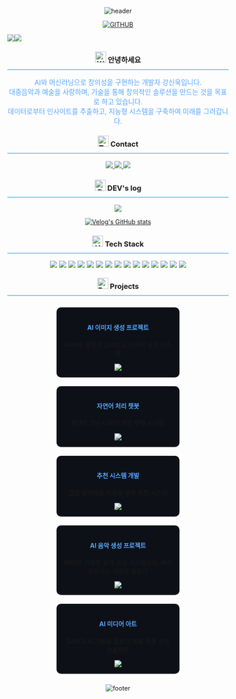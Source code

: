<div align="center">
  
  ![header](https://capsule-render.vercel.app/api?type=waving&color=gradient&customColorList=0,2,2,5,30&height=300&section=header&text=AI%20Developer%20SINWOOK&fontSize=60&animation=fadeIn&fontAlignY=38&desc=Crafting%20Intelligence,%20Coding%20the%20Future&descAlignY=51&descAlign=62)


[![GITHUB](https://hits.seeyoufarm.com/api/count/incr/badge.svg?url=https%3A%2F%2Fgithub.com%2Fanzkanzk87&count_bg=%23FF69B4&title_bg=%23555555&icon=github.svg&icon_color=%23E7E7E7&title=GitHub&edge_flat=false)](https://github.com/anzkanzk87)

<div style="display: flex; align-items: flex-start;">
<img src="https://github-readme-stats.vercel.app/api?username=anzkanzk87&show_icons=true&theme=tokyonight" />
<img src="https://github-readme-stats.vercel.app/api/top-langs/?username=anzkanzk87&layout=compact&theme=tokyonight" />
</div>

<h3 style="border-bottom: 2px solid #79C0FF; padding-bottom: 10px;">
  <img src="https://raw.githubusercontent.com/Tarikul-Islam-Anik/Animated-Fluent-Emojis/master/Emojis/Hand%20gestures/Waving%20Hand.png" alt="Waving Hand" width="25" height="25" /> 안녕하세요
</h3>

<p style="font-size: 1.1em; color: #58A6FF;">
AI와 머신러닝으로 창의성을 구현하는 개발자 강신욱입니다.<br>
대중음악과 예술을 사랑하며, 기술을 통해 창의적인 솔루션을 만드는 것을 목표로 하고 있습니다.<br>
데이터로부터 인사이트를 추출하고, 지능형 시스템을 구축하여 미래를 그려갑니다.
</p>

<h3 style="border-bottom: 2px solid #79C0FF; padding-bottom: 10px;">
  <img src="https://raw.githubusercontent.com/Tarikul-Islam-Anik/Animated-Fluent-Emojis/master/Emojis/Objects/Telephone%20Receiver.png" alt="Telephone Receiver" width="25" height="25" /> Contact
</h3>

<a href="mailto:anzkanzk88@gmail.com">
    <img src="https://img.shields.io/badge/Gmail-EA4335?style=for-the-badge&logo=Gmail&logoColor=white"> 
</a>
<a href="https://www.linkedin.com/in/your-linkedin">
    <img src="https://img.shields.io/badge/LinkedIn-0A66C2?style=for-the-badge&logo=LinkedIn&logoColor=white"> 
</a>
<a href="https://www.notion.so/92acb205f97246fba025ea86bfc8f3a7">
    <img src="https://img.shields.io/badge/Notion-000000?style=for-the-badge&logo=notion&logoColor=white">
</a>

<h3 style="border-bottom: 2px solid #79C0FF; padding-bottom: 10px;">
  <img src="https://raw.githubusercontent.com/Tarikul-Islam-Anik/Animated-Fluent-Emojis/master/Emojis/Objects/Desktop%20Computer.png" alt="Desktop Computer" width="25" height="25" /> DEV's log
</h3>

<a href="https://velog.io/@anzkanzk88/posts">
    <img src="https://img.shields.io/badge/velog-20C997?style=for-the-badge&logo=velog&logoColor=white"> 
</a>

[![Velog's GitHub stats](https://velog-readme-stats.vercel.app/api?name=anzkanzk88)](https://github.com/anzkanzk87/velog-readme-stats)

<h3 style="border-bottom: 2px solid #79C0FF; padding-bottom: 10px;">
  <img src="https://raw.githubusercontent.com/Tarikul-Islam-Anik/Animated-Fluent-Emojis/master/Emojis/Objects/Hammer%20and%20Wrench.png" alt="Hammer and Wrench" width="25" height="25" /> Tech Stack
</h3>

<div style="display:flex; flex-direction:row; flex-wrap: wrap; justify-content: center; gap: 5px;">
    <img src="https://img.shields.io/badge/Python-3776AB?style=for-the-badge&logo=Python&logoColor=white">
    <img src="https://img.shields.io/badge/TensorFlow-FF6F00?style=for-the-badge&logo=TensorFlow&logoColor=white">
    <img src="https://img.shields.io/badge/PyTorch-EE4C2C?style=for-the-badge&logo=PyTorch&logoColor=white">
    <img src="https://img.shields.io/badge/scikitlearn-F7931E?style=for-the-badge&logo=scikit-learn&logoColor=white">
    <img src="https://img.shields.io/badge/Keras-D00000?style=for-the-badge&logo=Keras&logoColor=white">
    <img src="https://img.shields.io/badge/JAVA-007396?style=for-the-badge&logo=java&logoColor=white">
    <img src="https://img.shields.io/badge/Spring-6DB33F?style=for-the-badge&logo=Spring&logoColor=white">
    <img src="https://img.shields.io/badge/MySQL-4479A1?style=for-the-badge&logo=MySQL&logoColor=white">
    <img src="https://img.shields.io/badge/MongoDB-47A248?style=for-the-badge&logo=MongoDB&logoColor=white">
    <img src="https://img.shields.io/badge/Docker-2496ED?style=for-the-badge&logo=Docker&logoColor=white">
    <img src="https://img.shields.io/badge/javascript-F7DF1E?style=for-the-badge&logo=javascript&logoColor=black">
    <img src="https://img.shields.io/badge/REACT-61DAFB?style=for-the-badge&logo=react&logoColor=black">
    <img src="https://img.shields.io/badge/github-181717?style=for-the-badge&logo=github&logoColor=white">
    <img src="https://img.shields.io/badge/AWS-232F3E?style=for-the-badge&logo=Amazon-AWS&logoColor=white">
    <img src="https://img.shields.io/badge/HuggingFace-FFCC00?style=for-the-badge&logo=Hugging-Face&logoColor=black">
</div>

<h3 style="border-bottom: 2px solid #79C0FF; padding-bottom: 10px;">
  <img src="https://raw.githubusercontent.com/Tarikul-Islam-Anik/Animated-Fluent-Emojis/master/Emojis/Objects/Books.png" alt="Books" width="25" height="25" /> Projects
</h3>

<div style="display: flex; justify-content: space-around; flex-wrap: wrap;">
  <div style="width: 30%; min-width: 250px; background-color: #0D1117; border-radius: 10px; padding: 15px; margin: 10px;">
    <h4 style="color: #58A6FF;">AI 이미지 생성 프로젝트</h4>
    <p>GAN을 활용한 고해상도 이미지 생성 시스템</p>
    <a href="https://github.com/anzkanzk87/ai-image-generator">
        <img src="https://img.shields.io/badge/GitHub-181717?style=for-the-badge&logo=github&logoColor=white">
    </a>
  </div>
  
  <div style="width: 30%; min-width: 250px; background-color: #0D1117; border-radius: 10px; padding: 15px; margin: 10px;">
    <h4 style="color: #58A6FF;">자연어 처리 챗봇</h4>
    <p>BERT 기반 다국어 지원 챗봇 시스템</p>
    <a href="https://github.com/anzkanzk87/nlp-chatbot">
        <img src="https://img.shields.io/badge/GitHub-181717?style=for-the-badge&logo=github&logoColor=white">
    </a>
  </div>
  
  <div style="width: 30%; min-width: 250px; background-color: #0D1117; border-radius: 10px; padding: 15px; margin: 10px;">
    <h4 style="color: #58A6FF;">추천 시스템 개발</h4>
    <p>협업 필터링을 이용한 영화 추천 시스템</p>
    <a href="https://github.com/anzkanzk87/recommendation-system">
        <img src="https://img.shields.io/badge/GitHub-181717?style=for-the-badge&logo=github&logoColor=white">
    </a>
  </div>

  <div style="width: 30%; min-width: 250px; background-color: #0D1117; border-radius: 10px; padding: 15px; margin: 10px;">
    <h4 style="color: #58A6FF;">AI 음악 생성 프로젝트</h4>
    <p>RNN을 이용한 음악 생성 시스템으로, AI가 창작하는 새로운 멜로디</p>
    <a href="https://github.com/anzkanzk87/ai-music-generator">
        <img src="https://img.shields.io/badge/GitHub-181717?style=for-the-badge&logo=github&logoColor=white">
    </a>
  </div>

  <div style="width: 30%; min-width: 250px; background-color: #0D1117; border-radius: 10px; padding: 15px; margin: 10px;">
    <h4 style="color: #58A6FF;">AI 미디어 아트</h4>
    <p>GAN과 AI 기술을 활용한 예술 작품 생성 프로젝트</p>
    <a href="https://github.com/anzkanzk87/ai-media-art">
        <img src="https://img.shields.io/badge/GitHub-181717?style=for-the-badge&logo=github&logoColor=white">
    </a>
  </div>
</div>

![footer](https://capsule-render.vercel.app/api?type=waving&color=gradient&customColorList=0,2,2,5,30&height=100&section=footer)
